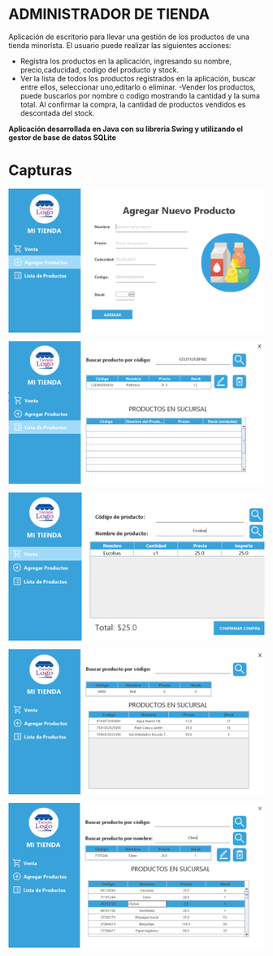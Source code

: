 # ADMINISTRADOR DE TIENDA

Aplicación de escritorio para llevar una gestión de los productos de una tienda minorista.
El usuario puede realizar las siguientes acciones:

- Registra los productos en la aplicación, ingresando su nombre,
  precio,caducidad, codigo del producto y stock.
- Ver la lista de todos los productos registrados en la aplicación, buscar entre ellos, seleccionar uno,editarlo o eliminar.
  -Vender los productos, puede buscarlos por nombre o codigo mostrando la cantidad y la suma total. Al confirmar la compra, la cantidad de productos vendidos es descontada del stock.

**Aplicación desarrollada en Java con su libreria Swing y utilizando el gestor de base de datos SQLite**

# Capturas

![Captura 1 Administrador de tienda](resources_github/captura1.png)

![Captura 2 Administrador de tienda](resources_github/captura2.png)

![Captura 3 Administrador de tienda](resources_github/captura3.png)

![Captura 4 Administrador de tienda](resources_github/captura4.png)

![Captura 5 Administrador de tienda](resources_github/captura5.png)
